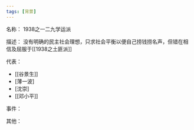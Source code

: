 ```yaml
---
tags: [背景]
---
```


名称：
1938之一二九学运派

描述：
没有明确的民主社会理想，只求社会平衡以便自己捞钱捞名声，但错在相信及屈服于[[1938之土匪派]]

代表：
- [[谷景生]]
- [薄一波]
- [沈崇]
- [[邓小平]]

事件：

其他：
